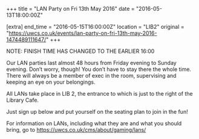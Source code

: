 +++
title = "LAN Party on Fri 13th May 2016"
date = "2016-05-13T18:00:00Z"

[extra]
end_time = "2016-05-15T16:00:00Z"
location = "LIB2"
original = "https://uwcs.co.uk/events/lan-party-on-fri-13th-may-2016-1474489111647/"
+++

NOTE: FINISH TIME HAS CHANGED TO THE EARLIER 16:00

Our LAN parties last almost 48 hours from Friday evening to Sunday evening. Don’t worry, though\! You don’t have to stay there the whole time. There will always be a member of exec in the room, supervising and keeping an eye on your belongings.

All LANs take place in LIB 2, the entrance to which is just to the right of the Library Cafe.

Just sign up below and put yourself on the seating plan to join in the fun\!

For information on LANs, including what they are and what you should bring, go to https://uwcs.co.uk/cms/about/gaming/lans/


